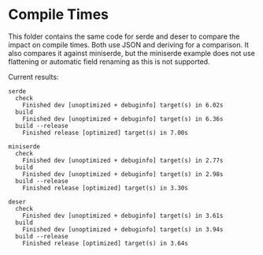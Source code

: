 # Compile Times

This folder contains the same code for serde and deser to compare the impact on
compile times.  Both use JSON and deriving for a comparison.  It also compares it
against miniserde, but the miniserde example does not use flattening or automatic
field renaming as this is not supported.

Current results:

```
serde
  check
    Finished dev [unoptimized + debuginfo] target(s) in 6.02s
  build
    Finished dev [unoptimized + debuginfo] target(s) in 6.36s
  build --release
    Finished release [optimized] target(s) in 7.00s

miniserde
  check
    Finished dev [unoptimized + debuginfo] target(s) in 2.77s
  build
    Finished dev [unoptimized + debuginfo] target(s) in 2.98s
  build --release
    Finished release [optimized] target(s) in 3.30s

deser
  check
    Finished dev [unoptimized + debuginfo] target(s) in 3.61s
  build
    Finished dev [unoptimized + debuginfo] target(s) in 3.94s
  build --release
    Finished release [optimized] target(s) in 3.64s
```
